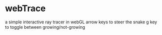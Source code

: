 # webTrace
a simple interactive ray tracer in webGL
arrow keys to steer the snake
g key to toggle between growing/not-growing
